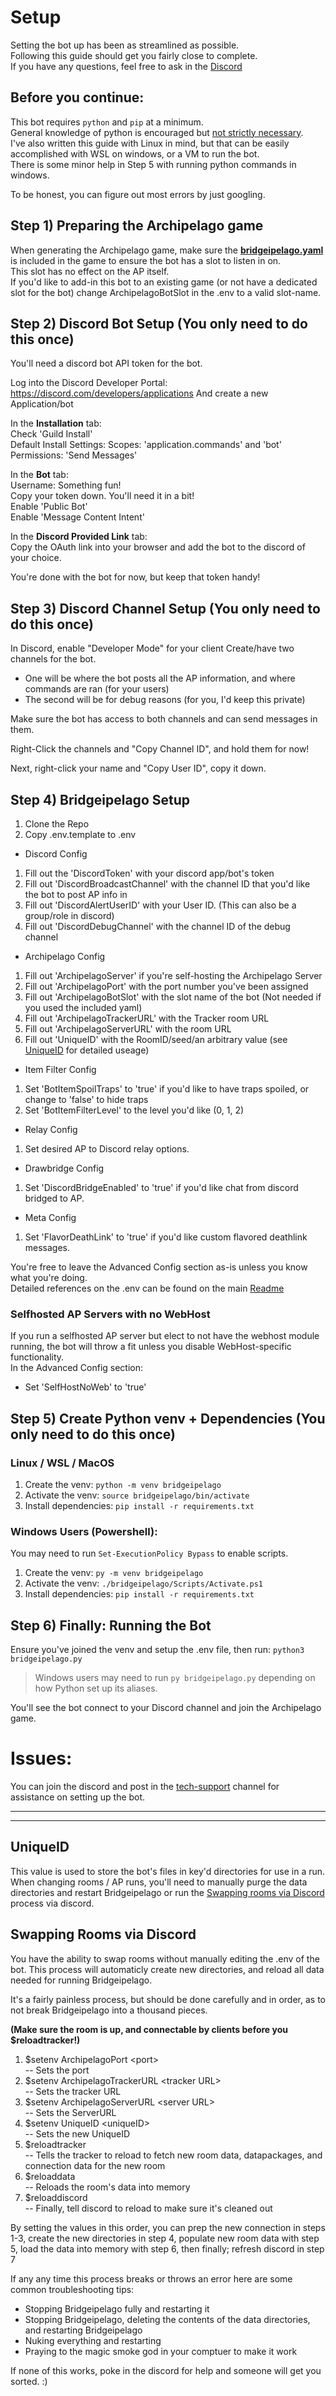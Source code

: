 # Setup
Setting the bot up has been as streamlined as possible.  
Following this guide should get you fairly close to complete.  
If you have any questions, feel free to ask in the [Discord](https://discord.gg/5v9P3qNPXp)

## Before you continue:
This bot requires `python` and `pip` at a minimum.  
General knowledge of python is encouraged but <u>not strictly necessary</u>.  
I've also written this guide with Linux in mind, but that can be easily accomplished with WSL on windows, or a VM to run the bot.  
There is some minor help in Step 5 with running python commands in windows.

To be honest, you can figure out most errors by just googling.


## Step 1) Preparing the Archipelago game
When generating the Archipelago game, make sure the <ins>**bridgeipelago.yaml**</ins> is included in the game to ensure the bot has a slot to listen in on.  
This slot has no effect on the AP itself.  
If you'd like to add-in this bot to an existing game (or not have a dedicated slot for the bot) change ArchipelagoBotSlot in the .env to a valid slot-name.

## Step 2) Discord Bot Setup (You only need to do this once)
You'll need a discord bot API token for the bot.

Log into the Discord Developer Portal: https://discord.com/developers/applications
And create a new Application/bot

In the **Installation** tab:  
Check 'Guild Install'  
Default Install Settings:
Scopes: 'application.commands' and 'bot'  
Permissions: 'Send Messages'

In the **Bot** tab:  
Username: Something fun!  
Copy your token down. You'll need it in a bit!  
Enable 'Public Bot'  
Enable 'Message Content Intent'

In the **Discord Provided Link** tab:  
Copy the OAuth link into your browser and add the bot to the discord of your choice.

You're done with the bot for now, but keep that token handy!

## Step 3) Discord Channel Setup (You only need to do this once)
In Discord, enable "Developer Mode" for your client
Create/have two channels for the bot.  
- One will be where the bot posts all the AP information, and where commands are ran (for your users) 
- The second will be for debug reasons (for you, I'd keep this private)

Make sure the bot has access to both channels and can send messages in them.

Right-Click the channels and "Copy Channel ID", and hold them for now!

Next, right-click your name and "Copy User ID", copy it down.

## Step 4) Bridgeipelago Setup
1. Clone the Repo
1. Copy .env.template to .env
- Discord Config
1. Fill out the 'DiscordToken' with your discord app/bot's token
1. Fill out 'DiscordBroadcastChannel' with the channel ID that you'd like the bot to post AP info in
1. Fill out 'DiscordAlertUserID' with your User ID. (This can also be a group/role in discord)
1. Fill out 'DiscordDebugChannel' with the channel ID of the debug channel
- Archipelago Config
1. Fill out 'ArchipelagoServer' if you're self-hosting the Archipelago Server
1. Fill out 'ArchipelagoPort' with the port number you've been assigned
1. Fill out 'ArchipelagoBotSlot' with the slot name of the bot (Not needed if you used the included yaml)
1. Fill out 'ArchipelagoTrackerURL' with the Tracker room URL
1. Fill out 'ArchipelagoServerURL' with the room URL
1. Fill out 'UniqueID' with the RoomID/seed/an arbitrary value (see [UniqueID](#UniqueID) for detailed useage)
- Item Filter Config
1. Set 'BotItemSpoilTraps' to 'true' if you'd like to have traps spoiled, or change to 'false' to hide traps
1. Set 'BotItemFilterLevel' to the level you'd like (0, 1, 2)
- Relay Config
1. Set desired AP to Discord relay options.
- Drawbridge Config
1. Set 'DiscordBridgeEnabled' to 'true' if you'd like chat from discord bridged to AP.
- Meta Config
1. Set 'FlavorDeathLink' to 'true' if you'd like custom flavored deathlink messages.

You're free to leave the Advanced Config section as-is unless you know what you're doing.  
Detailed references on the .env can be found on the main [Readme](/README.md)

### Selfhosted AP Servers with no WebHost
If you run a selfhosted AP server but elect to not have the webhost module running, the bot will throw a fit unless you disable WebHost-specific functionality.  
In the Advanced Config section:
- Set 'SelfHostNoWeb' to 'true'

## Step 5) Create Python venv + Dependencies (You only need to do this once)

### Linux / WSL / MacOS

1. Create the venv: `python -m venv bridgeipelago`
1. Activate the venv: `source bridgeipelago/bin/activate`
1. Install dependencies: `pip install -r requirements.txt`

### Windows Users (Powershell):
You may need to run `Set-ExecutionPolicy Bypass` to enable scripts.
1. Create the venv: `py -m venv bridgeipelago`
1. Activate the venv: `./bridgeipelago/Scripts/Activate.ps1`
1. Install dependencies: `pip install -r requirements.txt`

## Step 6) Finally: Running the Bot
Ensure you've joined the venv and setup the .env file, then run: `python3 bridgeipelago.py`  
> Windows users may need to run `py bridgeipelago.py` depending on how Python set up its aliases.

You'll see the bot connect to your Discord channel and join the Archipelago game.

# Issues:
You can join the discord and post in the [tech-support](https://discord.gg/wpdPprvYgX) channel for assistance on setting up the bot.

-----
-----

## UniqueID
This value is used to store the bot's files in key'd directories for use in a run.  
When changing rooms / AP runs, you'll need to manually purge the data directories and restart Bridgeipelago or run the [Swapping rooms via Discord](#swapping-rooms-via-discord) process via discord.

## Swapping Rooms via Discord
You have the ability to swap rooms without manually editing the .env of the bot.
This process will automaticly create new directories, and reload all data needed for running Bridgeipelago.  

It's a fairly painless process, but should be done carefully and in order, as to not break Bridgeipelago into a thousand pieces.

**(Make sure the room is up, and connectable by clients before you $reloadtracker!)**

1. $setenv ArchipelagoPort \<port>  
  -- Sets the port
1. $setenv ArchipelagoTrackerURL \<tracker URL>  
  -- Sets the tracker URL
1. $setenv ArchipelagoServerURL \<server URL>  
  -- Sets the ServerURL
1. $setenv UniqueID \<uniqueID>  
  -- Sets the new UniqueID
1. $reloadtracker  
  -- Tells the tracker to reload to fetch new room data, datapackages, and connection data for the new room
1. $reloaddata  
  -- Reloads the room's data into memory
1. $reloaddiscord  
  -- Finally, tell discord to reload to make sure it's cleaned out

By setting the values in this order, you can prep the new connection in steps 1-3, create the new directories in step 4, populate new room data with step 5, load the data into memory with step 6, then finally; refresh discord in step 7

If any any time this process breaks or throws an error here are some common troubleshooting tips:
  - Stopping Bridgeipelago fully and restarting it
  - Stopping Bridgeipelago, deleting the contents of the data directories, and restarting Bridgeipelago
  - Nuking everything and restarting 
  - Praying to the magic smoke god in your comptuer to make it work

If none of this works, poke in the discord for help and someone will get you sorted. :)

